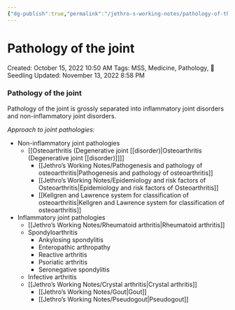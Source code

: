 ```yaml
---
{"dg-publish":true,"permalink":"/jethro-s-working-notes/pathology-of-the-joint/","dgPassFrontmatter":true}
---
```



# Pathology of the joint

Created: October 15, 2022 10:50 AM
Tags: MSS, Medicine, Pathology, 🌱Seedling
Updated: November 13, 2022 8:58 PM

### Pathology of the joint

Pathology of the joint is grossly separated into inflammatory joint disorders and non-inflammatory joint disorders.

*Approach to joint pathologies:*

- Non-inflammatory joint pathologies
    - [[Osteoarthritis (Degenerative joint [[disorder)\|Osteoarthritis (Degenerative joint [[disorder)]]]]
        - [[Jethro’s Working Notes/Pathogenesis and pathology of osteoarthritis\|Pathogenesis and pathology of osteoarthritis]]
        - [[Jethro’s Working Notes/Epidemiology and risk factors of Osteoarthritis\|Epidemiology and risk factors of Osteoarthritis]]
        - [[Kellgren and Lawrence system for classification of osteoarthritis\|Kellgren and Lawrence system for classification of osteoarthritis]]
- Inflammatory joint pathologies
    - [[Jethro’s Working Notes/Rheumatoid arthritis\|Rheumatoid arthritis]]
    - Spondyloarthritis
        - Ankylosing spondylitis
        - Enteropathic arthropathy
        - Reactive arthritis
        - Psoriatic arthritis
        - Seronegative spondylitis
    - Infective arthritis
    - [[Jethro’s Working Notes/Crystal arthritis\|Crystal arthritis]]
        - [[Jethro’s Working Notes/Gout\|Gout]]
        - [[Jethro’s Working Notes/Pseudogout\|Pseudogout]]